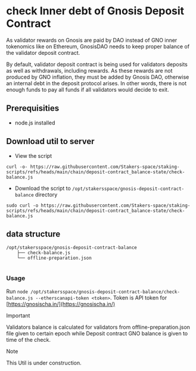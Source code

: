 # check Inner debt of Gnosis Deposit Contract
As validator rewards on Gnosis are paid by DAO instead of GNO inner tokenomics like on Ethereum, GnosisDAO needs to keep proper balance of the validator deposit contract.

By default, validator deposit contract is being used for validators deposits as well as withdrawals, including rewards. As these rewards are not produced by GNO inflation, they must be added by Gnosis DAO, otherwise an internal debt in the deposit protocol arises. In other words, there is not enough funds to pay all funds if all validators would decide to exit.

## Prerequisities
- node.js installed

## Download util to server
- View the script
```
curl -o- https://raw.githubusercontent.com/Stakers-space/staking-scripts/refs/heads/main/chain/deposit-contract_balance-state/check-balance.js
```
- Download the script to `/opt/stakersspace/gnosis-deposit-contract-balance` directory
```
sudo curl -o https://raw.githubusercontent.com/Stakers-space/staking-scripts/refs/heads/main/chain/deposit-contract_balance-state/check-balance.js
```

## data structure
```
/opt/stakersspace/gnosis-deposit-contract-balance
    ├── check-balance.js
    └── offline-preparation.json
       
```
### Usage
Run `node /opt/stakersspace/gnosis-deposit-contract-balance/check-balance.js --etherscanapi-token <token>`.
Token is API token for [https://gnosischa.in/](https://gnosischa.in/)

> [!IMPORTANT]
> Validators balance is calculated for validators from offline-preparation.json file given to certain epoch while Deposit contract GNO balance is given to time of the check.

> [!NOTE]
> This Util is under construction.